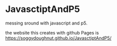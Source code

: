 # JavasctiptAndP5
messing sround with javascript and p5.

the website this creates with github Pages is https://soggydoughnut.github.io/JavasctiptAndP5/
